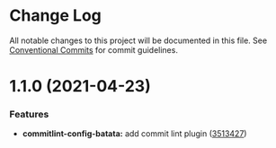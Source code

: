 # Change Log

All notable changes to this project will be documented in this file.
See [Conventional Commits](https://conventionalcommits.org) for commit guidelines.

# 1.1.0 (2021-04-23)


### Features

* **commitlint-config-batata:** add commit lint plugin ([3513427](https://github.com/mike-north/js-ts-monorepos/commit/351342703e928f2dccd07f5c9065bd3bec8494cb))
